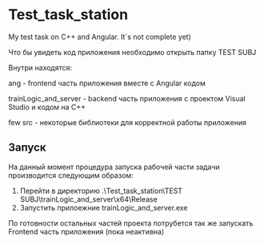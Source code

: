 # Test_task_station

My test task on C++ and Angular. It`s not complete yet)

Что бы увидеть код приложения необходимо открыть папку TEST SUBJ

Внутри находятся:

ang - frontend часть приложения вместе с Angular кодом

trainLogic_and_server - backend часть приложения с проектом Visual Studio и кодом на C++

few src - некоторые библиотеки для корректной работы приложения

## Запуск

На данный момент процедура запуска рабочей части задачи производится следующим образом:

1. Перейти в директорию .\Test_task_station\TEST SUBJ\trainLogic_and_server\x64\Release
2. Запустить прилоежние trainLogic_and_server.exe

По готовности остальных частей проекта потрубется так же запускать Frontend часть приложения (пока неактивна)
